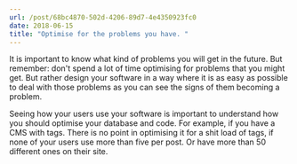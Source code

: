 ```yaml
---
url: /post/68bc4870-502d-4206-89d7-4e4350923fc0
date: 2018-06-15
title: "Optimise for the problems you have. "
---
```


It is important to know what kind of problems you will get in the future. But remember: don't spend a lot of time optimising for problems that you might get. But rather design your software in a way where it is as easy as possible to deal with those problems as you can see the signs of them becoming a problem. 

Seeing how your users use your software is important to understand how you should optimise your database and code. For example, if you have a CMS with tags. There is no point in optimising it for a shit load of tags, if none of your users use more than five per post. Or have more than 50 different ones on their site. 